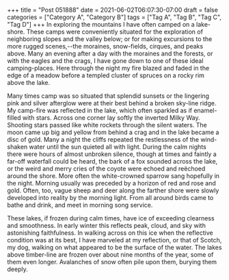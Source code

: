 +++
title = "Post 051888"
date = 2021-06-02T06:07:30-07:00
draft = false
categories = ["Category A", "Category B"]
tags = ["Tag A", "Tag B", "Tag C", "Tag D"]
+++
In exploring the mountains I have often camped on a lake-shore. These camps were conveniently situated for the exploration of neighboring slopes and the valley below; or for making excursions to the more rugged scenes,--the moraines, snow-fields, cirques, and peaks above. Many an evening after a day with the moraines and the forests, or with the eagles and the crags, I have gone down to one of these ideal camping-places. Here through the night my fire blazed and faded in the edge of a meadow before a templed cluster of spruces on a rocky rim above the lake.

Many times camp was so situated that splendid sunsets or the lingering pink and silver afterglow were at their best behind a broken sky-line ridge. My camp-fire was reflected in the lake, which often sparkled as if enamel-filled with stars. Across one corner lay softly the inverted Milky Way. Shooting stars passed like white rockets through the silent waters. The moon came up big and yellow from behind a crag and in the lake became a disc of gold. Many a night the cliffs repeated the restlessness of the wind-shaken water until the sun quieted all with light. During the calm nights there were hours of almost unbroken silence, though at times and faintly a far-off waterfall could be heard, the bark of a fox sounded across the lake, or the weird and merry cries of the coyote were echoed and reëchoed around the shore. More often the white-crowned sparrow sang hopefully in the night. Morning usually was preceded by a horizon of red and rose and gold. Often, too, vague sheep and deer along the farther shore were slowly developed into reality by the morning light. From all around birds came to bathe and drink, and meet in morning song service.

These lakes, if frozen during calm times, have ice of exceeding clearness and smoothness. In early winter this reflects peak, cloud, and sky with astonishing faithfulness. In walking across on this ice when the reflective condition was at its best, I have marveled at my reflection, or that of Scotch, my dog, walking on what appeared to be the surface of the water. The lakes above timber-line are frozen over about nine months of the year, some of them even longer. Avalanches of snow often pile upon them, burying them deeply.
